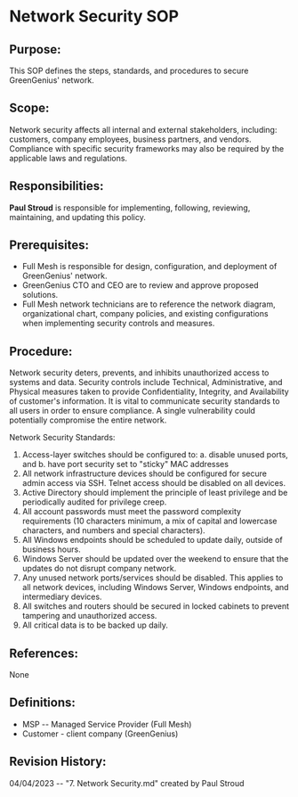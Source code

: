 
# Network Security SOP

## Purpose:

This SOP defines the steps, standards, and procedures to secure GreenGenius' network.

## Scope:

Network security affects all internal and external stakeholders, including: customers, company employees, business partners, and vendors. Compliance with specific security frameworks may also be required by the applicable laws and regulations.

## Responsibilities:

**Paul Stroud** is responsible for implementing, following, reviewing, maintaining, and updating this policy.


## Prerequisites:

- Full Mesh is responsible for design, configuration, and deployment of GreenGenius' network.<br>
- GreenGenius CTO and CEO are to review and approve proposed solutions.<br>
- Full Mesh network technicians are to reference the network diagram, organizational chart, company policies, and existing configurations when implementing security controls and measures.<br>

## Procedure:

Network security deters, prevents, and inhibits unauthorized access to systems and data. Security controls include Technical, Administrative, and Physical measures taken to provide Confidentiality, Integrity, and Availability of customer's information. It is vital to communicate security standards to all users in order to ensure compliance. A single vulnerability could potentially compromise the entire network.

Network Security Standards:
1. Access-layer switches should be configured to: a. disable unused ports, and b. have port security set to "sticky" MAC addresses
2. All network infrastructure devices should be configured for secure admin access via SSH. Telnet access should be disabled on all devices.
3. Active Directory should implement the principle of least privilege and be periodically audited for privilege creep.
4. All account passwords must meet the password complexity requirements (10 characters minimum, a mix of capital and lowercase characters, and numbers and special characters).
5. All Windows endpoints should be scheduled to update daily, outside of business hours.
6. Windows Server should be updated over the weekend to ensure that the updates do not disrupt company network.
7. Any unused network ports/services should be disabled. This applies to all network devices, including Windows Server, Windows endpoints, and intermediary devices.
8. All switches and routers should be secured in locked cabinets to prevent tampering and unauthorized access.
9. All critical data is to be backed up daily.


## References:
None<br>

## Definitions:

- MSP -- Managed Service Provider (Full Mesh)
- Customer - client company (GreenGenius)

## Revision History:

04/04/2023 -- "7. Network Security.md" created by Paul Stroud
